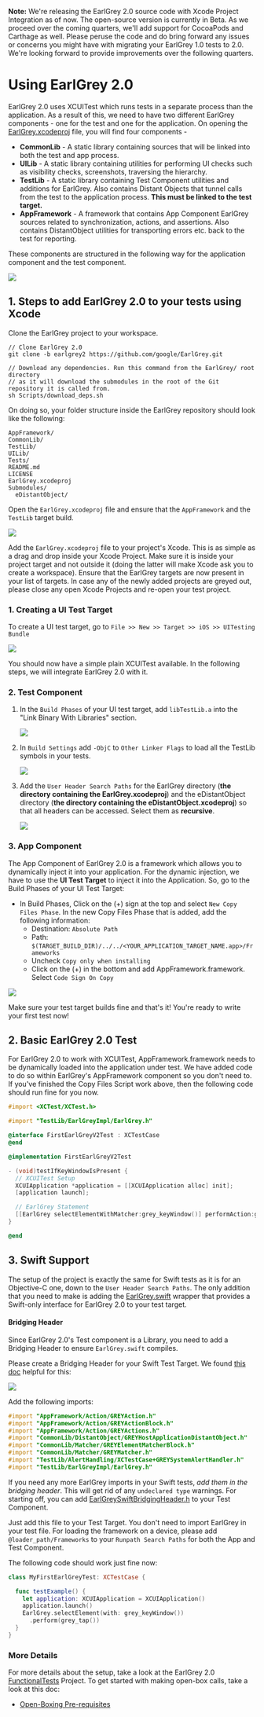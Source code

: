 **Note:** We're releasing the EarlGrey 2.0 source code with Xcode Project Integration
as of now. The open-source version is currently in Beta. As we proceed over the
coming quarters, we'll add support for CocoaPods and Carthage as well. Please
peruse the code and do bring forward any issues or concerns you might have with
migrating your EarlGrey 1.0 tests to 2.0. We're looking forward to provide
improvements over the following quarters.

# Using EarlGrey 2.0

EarlGrey 2.0 uses XCUITest which runs tests in a separate process than the
application. As a result of this, we need to have two different EarlGrey
components - one for the test and one for the application. On opening the
[EarlGrey.xcodeproj](../EarlGrey.xcodeproj) file, you will find four components -

*   **CommonLib** - A static library containing sources that will be linked into
    both the test and app process.
*   **UILib** - A static library containing utilities for performing UI checks
    such as visibility checks, screenshots, traversing the hierarchy.
*   **TestLib** - A static library containing Test Component utilities and
    additions for EarlGrey. Also contains Distant Objects that tunnel calls from
    the test to the application process. **This must be linked to the test
    target.**
*   **AppFramework** - A framework that contains App Component EarlGrey sources
    related to synchronization, actions, and assertions. Also contains
    DistantObject utilities for transporting errors etc. back to the test for
    reporting.

  These components are structured in the following way for the application component
  and the test component.

<img src="images/components.png">

## 1. Steps to add EarlGrey 2.0 to your tests using Xcode

Clone the EarlGrey project to your workspace.

```
// Clone EarlGrey 2.0
git clone -b earlgrey2 https://github.com/google/EarlGrey.git

// Download any dependencies. Run this command from the EarlGrey/ root directory
// as it will download the submodules in the root of the Git repository it is called from.
sh Scripts/download_deps.sh
```

On doing so, your folder structure inside the EarlGrey repository should look
like the following:

```
AppFramework/
CommonLib/
TestLib/
UILib/
Tests/
README.md
LICENSE
EarlGrey.xcodeproj
Submodules/
  eDistantObject/
```

Open the `EarlGrey.xcodeproj` file and ensure that the `AppFramework` and the `TestLib` target
build.

<img src="images/targets.png">

Add the `EarlGrey.xcodeproj` file to your project's Xcode. This is as simple as
a drag and drop inside your Xcode Project. Make sure it is inside your project target
and not outside it (doing the latter will make Xcode ask you to create a workspace).
Ensure that the EarlGrey targets are now present in your list of targets. In case any
of the newly added projects are greyed out, please close any open Xcode Projects
and re-open your test project.

### 1. Creating a UI Test Target

To create a UI test target, go to `File >> New >> Target >> iOS >> UITesting
Bundle`

<img src="images/uiTestingBundle.png">

You should now have a simple plain XCUITest available. In the following steps,
we will integrate EarlGrey 2.0 with it.

### 2. Test Component

1.  In the `Build Phases` of your UI test target, add `libTestLib.a` into the
    "Link Binary With Libraries" section.

    <img src="images/testsTargetBuildPhases.png">

2.  In `Build Settings` add `-ObjC` to `Other Linker Flags` to load all the
    TestLib symbols in your tests.

    <img src="images/otherLinkerFlag.png">

3.  Add the `User Header Search Paths` for the EarlGrey directory (**the
    directory containing the EarlGrey.xcodeproj**) and the eDistantObject
    directory (**the directory containing the eDistantObject.xcodeproj**) so
    that all headers can be accessed. Select them as **recursive**.

    <img src="images/userHeaderSearchPath.png">

### 3. App Component

The App Component of EarlGrey 2.0 is a framework which allows you to dynamically
inject it into your application. For the dynamic injection, we have to use the
**UI Test Target** to inject it into the Application. So, go to the Build Phases
of your UI Test Target:

*   In Build Phases, Click on the (+) sign at the top and select `New Copy Files
    Phase`. In the new Copy Files Phase that is added, add the following
    information:
    *   Destination: `Absolute Path`
    *   Path:
        `$(TARGET_BUILD_DIR)/../../<YOUR_APPLICATION_TARGET_NAME.app>/Frameworks`
    *   Uncheck `Copy only when installing`
    *   Click on the (+) in the bottom and add AppFramework.framework. Select
        `Code Sign On Copy`

<img src="images/appframeworkBuildPhase.png">

Make sure your test target builds fine and that's it! You're ready to write your
first test now!

## 2. Basic EarlGrey 2.0 Test

For EarlGrey 2.0 to work with XCUITest, AppFramework.framework needs to be
dynamically loaded into the application under test. We have added code to do so
within EarlGrey's AppFramework component so you don't need to. If you've
finished the Copy Files Script work above, then the following code should run
fine for you now.

```objective-c
#import <XCTest/XCTest.h>

#import "TestLib/EarlGreyImpl/EarlGrey.h"

@interface FirstEarlGreyV2Test : XCTestCase
@end

@implementation FirstEarlGreyV2Test

- (void)testIfKeyWindowIsPresent {
  // XCUITest Setup
  XCUIApplication *application = [[XCUIApplication alloc] init];
  [application launch];

  // EarlGrey Statement
  [[EarlGrey selectElementWithMatcher:grey_keyWindow()] performAction:grey_tap()];
}

@end
```

## 3. Swift Support

The setup of the project is exactly the same for Swift tests as it is for an
Objective-C one, down to the `User Header Search Paths`. The only addition that
you need to make is adding the [EarlGrey.swift](../TestLib/Swift/EarlGrey.swift)
wrapper that provides a Swift-only interface for EarlGrey 2.0 to your test
target.

#### Bridging Header

Since EarlGrey 2.0's Test component is a Library, you need to add a Bridging
Header to ensure `EarlGrey.swift` compiles.

Please create a Bridging Header for your Swift Test Target. We found [this doc](https://developer.apple.com/documentation/swift/imported_c_and_objective-c_apis/importing_objective-c_into_swift)
helpful for this:

<img src="images/swiftBridgingHeader.png">

Add the following imports:

```objective-c
#import "AppFramework/Action/GREYAction.h"
#import "AppFramework/Action/GREYActionBlock.h"
#import "AppFramework/Action/GREYActions.h"
#import "CommonLib/DistantObject/GREYHostApplicationDistantObject.h"
#import "CommonLib/Matcher/GREYElementMatcherBlock.h"
#import "CommonLib/Matcher/GREYMatcher.h"
#import "TestLib/AlertHandling/XCTestCase+GREYSystemAlertHandler.h"
#import "TestLib/EarlGreyImpl/EarlGrey.h"
```

If you need any more EarlGrey imports in your Swift tests, *add them in the bridging
header*. This will get rid of any `undeclared type` warnings. For starting off, you
can add [EarlGreySwiftBridgingHeader.h](../TestLib/Swift/EarlGreySwiftBridgingHeader.h)
to your Test Component.

Just add this file to your Test Target. You don't need to import EarlGrey in
your test file. For loading the framework on a device, please add
`@loader_path/Frameworks` to your `Runpath Search Paths` for both the App and
Test Component.

The following code should work just fine now:

```swift
class MyFirstEarlGreyTest: XCTestCase {

  func testExample() {
    let application: XCUIApplication = XCUIApplication()
    application.launch()
    EarlGrey.selectElement(with: grey_keyWindow())
      .perform(grey_tap())
  }
}
```

### More Details

For more details about the setup, take a look at the EarlGrey 2.0
[FunctionalTests](../Tests/Functional/README.md) Project. To get
started with making open-box calls, take a look at this doc:

*   [Open-Boxing Pre-requisites](open-boxing-setup-guide.md)
